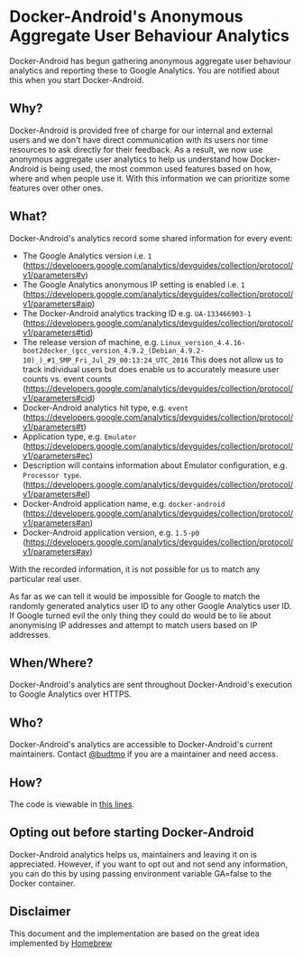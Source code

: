 # Docker-Android's Anonymous Aggregate User Behaviour Analytics
Docker-Android has begun gathering anonymous aggregate user behaviour analytics and reporting these to Google Analytics. You are notified about this when you start Docker-Android.

## Why?
Docker-Android is provided free of charge for our internal and external users and we don't have direct communication with its users nor time resources to ask directly for their feedback. As a result, we now use anonymous aggregate user analytics to help us understand how Docker-Android is being used, the most common used features based on how, where and when people use it. With this information we can prioritize some features over other ones.

## What?
Docker-Android's analytics record some shared information for every event:

- The Google Analytics version i.e. `1` (https://developers.google.com/analytics/devguides/collection/protocol/v1/parameters#v)
- The Google Analytics anonymous IP setting is enabled i.e. `1` (https://developers.google.com/analytics/devguides/collection/protocol/v1/parameters#aip)
- The Docker-Android analytics tracking ID e.g. `UA-133466903-1` (https://developers.google.com/analytics/devguides/collection/protocol/v1/parameters#tid)
- The release version of machine, e.g. `Linux_version_4.4.16-boot2docker_(gcc_version_4.9.2_(Debian_4.9.2-10)_)_#1_SMP_Fri_Jul_29_00:13:24_UTC_2016` This does not allow us to track individual users but does enable us to accurately measure user counts vs. event counts (https://developers.google.com/analytics/devguides/collection/protocol/v1/parameters#cid)
- Docker-Android analytics hit type, e.g. `event` (https://developers.google.com/analytics/devguides/collection/protocol/v1/parameters#t)
- Application type, e.g. `Emulator` (https://developers.google.com/analytics/devguides/collection/protocol/v1/parameters#ec)
- Description will contains information about Emulator configuration, e.g. `Processor type`. (https://developers.google.com/analytics/devguides/collection/protocol/v1/parameters#el)
- Docker-Android application name, e.g. `docker-android` (https://developers.google.com/analytics/devguides/collection/protocol/v1/parameters#an)
- Docker-Android application version, e.g. `1.5-p0` (https://developers.google.com/analytics/devguides/collection/protocol/v1/parameters#av)

With the recorded information, it is not possible for us to match any particular real user.

As far as we can tell it would be impossible for Google to match the randomly generated analytics user ID to any other Google Analytics user ID. If Google turned evil the only thing they could do would be to lie about anonymising IP addresses and attempt to match users based on IP addresses.

## When/Where?
Docker-Android's analytics are sent throughout Docker-Android's execution to Google Analytics over HTTPS.

## Who?
Docker-Android's analytics are accessible to Docker-Android's current maintainers. Contact [@budtmo](https://github.com/budtmo) if you are a maintainer and need access.

## How?
The code is viewable in [this lines](./src/appium.sh#L318-L340).

## Opting out before starting Docker-Android
Docker-Android analytics helps us, maintainers and leaving it on is appreciated. However, if you want to opt out and not send any information, you can do this by using passing environment variable GA=false to the Docker container.

## Disclaimer
This document and the implementation are based on the great idea implemented by [Homebrew](https://github.com/Homebrew/brew/blob/master/docs/Analytics.md)
